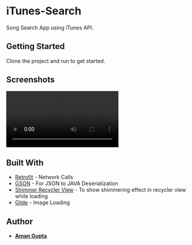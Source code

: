 # iTunes-Search
Song Search App using iTunes API.

## Getting Started

Clone the project and run to get started.

## Screenshots

![](videos/app_demo.mp4)

## Built With

* [Retrofit](https://github.com/square/retrofit) - Network Calls
* [GSON](https://github.com/google/gson) - For JSON to JAVA Deserialization
* [Shimmer Recycler View](https://github.com/sharish/ShimmerRecyclerView) - To show shimmering effect in recycler view while loading
* [Glide](https://github.com/bumptech/glide) - Image Loading

## Author

* **[Aman Gupta](https://amangupta2000.github.io/)**
